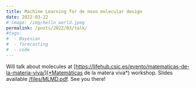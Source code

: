 ```yaml
---
title: Machine Learning for de novo molecular design
date: 2022-03-22
# image: /img/hello_world.jpeg
permalink: /posts/2022/03/talk/
#tags:
#  - Bayesian
#  - forecasting
#  - code
---
```


Will talk about molecules at [https://lifehub.csic.es/evento/matematicas-de-la-materia-viva/](*Matemáticas de la matera viva*) workshop.
Slides available [/files/MLMD.pdf](here). See you there!
